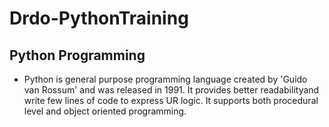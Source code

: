 # Drdo-PythonTraining
## Python Programming
- Python is general purpose programming language created by 'Guido van Rossum' and was released in 1991. It provides better readabilityand write few lines of code to express UR logic. It supports both procedural level and object oriented programming. 
